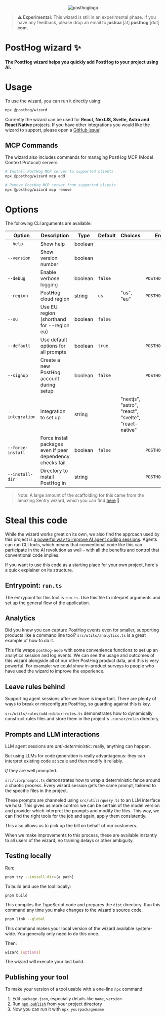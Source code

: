 <p align="center">
  <img alt="posthoglogo" src="https://user-images.githubusercontent.com/65415371/205059737-c8a4f836-4889-4654-902e-f302b187b6a0.png">
</p>

> **⚠️ Experimental:** This wizard is still in an experimental phase. If you
> have any feedback, please drop an email to **joshua** [at] **posthog** [dot]
> **com**.

<h1>PostHog wizard ✨</h1>
<h4>The PostHog wizard helps you quickly add PostHog to your project using AI.</h4>

# Usage

To use the wizard, you can run it directly using:

```bash
npx @posthog/wizard
```

Currently the wizard can be used for **React, NextJS, Svelte, Astro and React Native**
projects. If you have other integrations you would like the wizard to support,
please open a [GitHub issue](https://github.com/posthog/wizard/issues)!

## MCP Commands

The wizard also includes commands for managing PostHog MCP (Model Context Protocol) servers:

```bash
# Install PostHog MCP server to supported clients
npx @posthog/wizard mcp add

# Remove PostHog MCP server from supported clients
npx @posthog/wizard mcp remove
```

# Options

The following CLI arguments are available:

| Option            | Description                                                                | Type    | Default                         | Choices                                              | Environment Variable              |
| ----------------- | -------------------------------------------------------------------------- | ------- | ------------------------------- | ---------------------------------------------------- | --------------------------------- |
| `--help`          | Show help                                                                  | boolean |                                 |                                                      |                                   |
| `--version`       | Show version number                                                        | boolean |                                 |                                                      |                                   |
| `--debug`         | Enable verbose logging                                                     | boolean | `false`                         |                                                      | `POSTHOG_WIZARD_DEBUG`            |
| `--region`        | PostHog cloud region                                                       | string  | `us`                            | "us", "eu"                                           | `POSTHOG_WIZARD_REGION`           |
| `--eu`            | Use EU region (shorthand for --region eu)                                 | boolean | `false`                         |                                                      |                                   |
| `--default`       | Use default options for all prompts                                       | boolean | `true`                          |                                                      | `POSTHOG_WIZARD_DEFAULT`          |
| `--signup`        | Create a new PostHog account during setup                                  | boolean | `false`                         |                                                      | `POSTHOG_WIZARD_SIGNUP`           |
| `--integration`   | Integration to set up                                                      | string  |                                 | "nextjs", "astro", "react", "svelte", "react-native" |                                   |
| `--force-install` | Force install packages even if peer dependency checks fail                 | boolean | `false`                         |                                                      | `POSTHOG_WIZARD_FORCE_INSTALL`    |
| `--install-dir`   | Directory to install PostHog in                                            | string  |                                 |                                                      | `POSTHOG_WIZARD_INSTALL_DIR`      |

> Note: A large amount of the scaffolding for this came from the amazing Sentry
> wizard, which you can find [here](https://github.com/getsentry/sentry-wizard)
> 💖

# Steal this code

While the wizard works great on its own, we also find the approach used by this project is [a powerful way to improve AI agent coding sessions](https://posthog.com/blog/envoy-wizard-llm-agent). Agents can run CLI tools, which means that conventional code like this can participate in the AI revolution as well – with all the benefits and control that conventional code implies.

If you want to use this code as a starting place for your own project, here's a quick explainer on its structure.

## Entrypoint: `run.ts`

The entrypoint for this tool is `run.ts`. Use this file to interpret arguments and set up the general flow of the application.

## Analytics

Did you know you can capture PostHog events even for smaller, supporting products like a command line tool? `src/utils/analytics.ts` is a great example of how to do it.

This file wraps `posthog-node` with some convenience functions to set up an analytics session and log events. We can see the usage and outcomes of this wizard alongside all of our other PostHog product data, and this is very powerful. For example: we could show in-product surveys to people who have used the wizard to improve the experience.

## Leave rules behind

Supporting agent sessions after we leave is important. There are plenty of ways to break or misconfigure PostHog, so guarding against this is key.

`src/utils/rules/add-editor-rules.ts` demonstrates how to dynamically construct rules files and store them in the project's `.cursor/rules` directory.

## Prompts and LLM interactions

LLM agent sessions are *anti-deterministic*: really, anything can happen.

But using LLMs for code generation is really advantageous: they can interpret existing code at scale and then modify it reliably.

*If* they are well prompted.

`src/lib/prompts.ts` demonstrates how to wrap a deterministic fence around a chaotic process. Every wizard session gets the same prompt, tailored to the specific files in the project.

These prompts are channeled using `src/utils/query.ts` to an LLM interface we host. This gives us more control: we can be certain of the model version and provider which interpret the prompts and modify the files. This way, we can find the right tools for the job and again, apply them consistently.

This also allows us to pick up the bill on behalf of our customers.

When we make improvements to this process, these are available instantly to all users of the wizard, no training delays or other ambiguity.

## Testing locally

Run:

```bash
pnpm try --install-dir=[a path]
```


To build and use the tool locally:

```
pnpm build
```
This compiles the TypeScript code and prepares the `dist` directory. Run this command any time you make changes to the wizard's source code.

```bash
pnpm link --global
```
This command makes your local version of the wizard available system-wide. You generally only need to do this once.

Then: 

```bash
wizard [options]
```
The wizard will execute your last build.

## Publishing your tool

To make your version of a tool usable with a one-line `npx` command:

1. Edit `package.json`, especially details like `name`, `version`
2. Run [`npm publish`](https://docs.npmjs.com/cli/v7/commands/npm-publish) from your project directory
3. Now you can run it with `npx yourpackagename`





